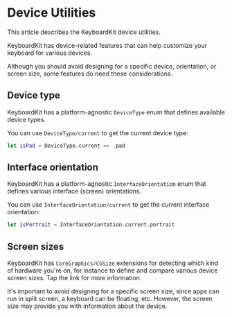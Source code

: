 # Device Utilities

This article describes the KeyboardKit device utilities.

KeyboardKit has device-related features that can help customize your keyboard for various devices.

Although you should avoid designing for a specific device, orientation, or screen size, some features do need these considerations.



## Device type

KeyboardKit has a platform-agnostic ``DeviceType`` enum that defines available device types. 

You can use ``DeviceType/current`` to get the current device type:

```swift
let isPad = DeviceType.current == .pad
```



## Interface orientation

KeyboardKit has a platform-agnostic ``InterfaceOrientation`` enum that defines various interface (screen) orientations. 

You can use ``InterfaceOrientation/current`` to get the current interface orientation:

```swift
let isPortrait = InterfaceOrientation.current.portrait
```



## Screen sizes

KeyboardKit has ``CoreGraphics/CGSize`` extensions for detecting which kind of hardware you're on, for instance to define and compare various device screen sizes. Tap the link for more information.

It's important to avoid designing for a specific screen size, since apps can run in split screen, a keyboard can be floating, etc. However, the screen size may provide you with information about the device.



[Pro]: https://github.com/KeyboardKit/KeyboardKitPro
